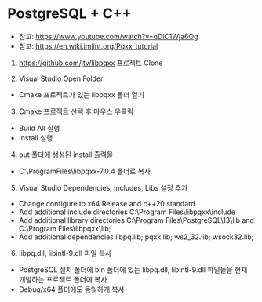 # PostgreSQL + C++
- 참고: https://www.youtube.com/watch?v=qDiC1Wja6Og
- 참고: https://en.wiki.imlint.org/Pqxx_tutorial

1. https://github.com/jtv/libpqxx 프로젝트 Clone

2. Visual Studio Open Folder
- Cmake 프로젝트가 있는 libpqxx 폴더 열기

3. Cmake 프로젝트 선택 후 마우스 우클릭
- Build All 실행
- Install 실행

4. out 폴더에 생성된 install 출력물
- C:\ProgramFiles\libpqxx-7.0.4 폴더로 복사

5. Visual Studio Dependencies, Includes, Libs 설정 추가
- Change configure to x64 Release and c++20 standard
- Add additional include directories C:\Program Files\libpqxx\include
- Add additional library directories C:\Program Files\PostgreSQL\13\lib and C:\Program Files\libpqxx\lib;
- Add additional dependencies libpq.lib; pqxx.lib; ws2_32.lib; wsock32.lib;

6. libpq.dll, libintl-9.dll 파일 복사
- PostgreSQL 설치 폴더에 bin 폴더에 있는 libpq.dll, libintl-9.dll 파일들을 현재 개발하는 프로젝트 폴더에 복사
- Debug/x64 폴더에도 동일하게 복사